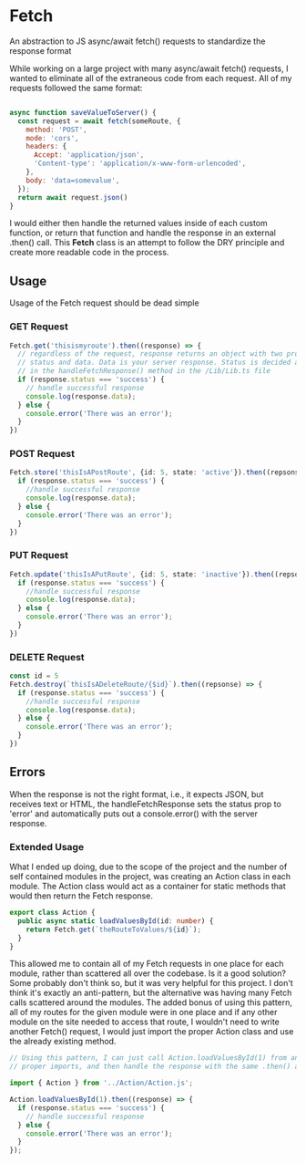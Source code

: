 # Fetch
An abstraction to JS async/await fetch() requests to standardize the response format

While working on a large project with many async/await fetch() requests, I wanted to eliminate all of the extraneous code from each request. All of my requests followed the same format:

```javascript

async function saveValueToServer() {
  const request = await fetch(someRoute, {
    method: 'POST',
    mode: 'cors',
    headers: {
      Accept: 'application/json',
      'Content-type': 'application/x-www-form-urlencoded',
    },
    body: 'data=somevalue',
  });
  return await request.json()
}
```

I would either then handle the returned values inside of each custom function, or return that function and handle the response in an external .then() call. This __Fetch__ class is an attempt to follow the DRY principle and create more readable code in the process. 

## Usage

Usage of the Fetch request should be dead simple

### GET Request
```typescript
Fetch.get('thisismyroute').then((response) => {
  // regardless of the request, response returns an object with two properties
  // status and data. Data is your server response. Status is decided and set
  // in the handleFetchResponse() method in the /Lib/Lib.ts file
  if (response.status === 'success') {
    // handle successful response
    console.log(response.data);
  } else {
    console.error('There was an error');
  }
})
```

### POST Request
```typescript
Fetch.store('thisIsAPostRoute', {id: 5, state: 'active'}).then((repsonse) => {
  if (response.status === 'success') {
    //handle successful response
    console.log(response.data);
  } else {
    console.error('There was an error');
  }
})
```
### PUT Request
```typescript
Fetch.update('thisIsAPutRoute', {id: 5, state: 'inactive'}).then((repsonse) => {
  if (response.status === 'success') {
    //handle successful response
    console.log(response.data);
  } else {
    console.error('There was an error');
  }
})
```
### DELETE Request
```typescript
const id = 5
Fetch.destroy(`thisIsADeleteRoute/{$id}`).then((repsonse) => {
  if (response.status === 'success') {
    //handle successful response
    console.log(response.data);
  } else {
    console.error('There was an error');
  }
})
```
## Errors

When the response is not the right format, i.e., it expects JSON, but receives text or HTML, the handleFetchResponse sets the status prop to 'error' and automatically puts out a console.error() with the server response. 

### Extended Usage

What I ended up doing, due to the scope of the project and the number of self contained modules in the project, was creating an Action class in each module. The Action class would act as a container for static methods that would then return the Fetch response.

```typescript
export class Action {
  public async static loadValuesById(id: number) {
    return Fetch.get(`theRouteToValues/${id}`);
  }
}
```

This allowed me to contain all of my Fetch requests in one place for each module, rather than scattered all over the codebase. Is it a good solution? Some probably don't think so, but it was very helpful for this project. I don't think it's exactly an anti-pattern, but the alternative was having many Fetch calls scattered around the modules. The added bonus of using this pattern, all of my routes for the given module were in one place and if any other module on the site needed to access that route, I wouldn't need to write another Fetch() request, I would just import the proper Action class and use the already existing method. 

```typescript
// Using this pattern, I can just call Action.loadValuesById(1) from anywhere, with the 
// proper imports, and then handle the response with the same .then() as the Fetch calls

import { Action } from '../Action/Action.js';

Action.loadValuesById(1).then((response) => {
  if (response.status === 'success') {
    // handle successful response
  } else {
    console.error('There was an error');
  }
});

```
